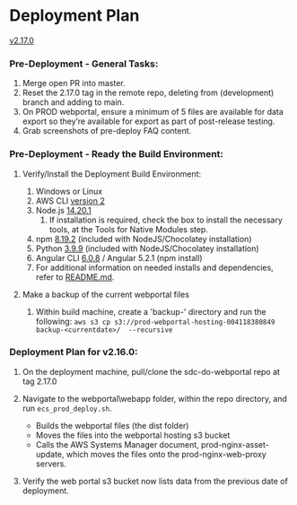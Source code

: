 # Deployment Plan

[v2.17.0](https://github.com/USDOT-SDC/sdc-dot-webportal/tree/2.17.0)


### Pre-Deployment - General Tasks:
1. Merge open PR into master.
2. Reset the 2.17.0 tag in the remote repo, deleting from (development) branch and adding to main.
3. On  PROD webportal, ensure a minimum of 5 files are available for data export so they’re available for export as part of post-release testing.
4. Grab screenshots of pre-deploy FAQ content.


### Pre-Deployment - Ready the Build Environment:
1. Verify/Install the Deployment Build Environment:
   1. Windows or Linux
   2. AWS CLI [version 2](https://docs.aws.amazon.com/cli/latest/userguide/install-cliv2.html)
   3. Node.js  [14.20.1](https://nodejs.org/download/release/v14.20.1/)
      1. If installation is required, check the box to install the necessary tools, at the Tools for Native Modules step.
   4. npm [8.19.2](https://www.npmjs.com/package/npm) (included with NodeJS/Chocolatey installation)
   5. Python [3.9.9](https://www.python.org/downloads/release/python-399/) (included with NodeJS/Chocolatey installation)
   6. Angular CLI [6.0.8](https://angular.io/cli)  /  Angular 5.2.1 (npm install)
   7. For additional information on needed installs and dependencies, refer to [README.md](https://github.com/USDOT-SDC/sdc-dot-webportal#installation-steps-for-ui-first-time-build--).
   
   
2. Make a backup of the current webportal files
   1. Within build machine, create a 'backup-<currentdate>' directory and run the following:
     `aws s3 cp s3://prod-webportal-hosting-004118380849  backup-<currentdate>/  --recursive`
   
      
### Deployment Plan for v2.16.0:
1. On the deployment machine, pull/clone the sdc-do-webportal repo at tag 2.17.0


2. Navigate to the webportal\webapp folder, within the repo directory, and run `ecs_prod_deploy.sh`.
   - Builds the webportal files (the dist folder)
   - Moves the files into the webportal hosting s3 bucket
   - Calls the AWS Systems Manager document, prod-nginx-asset-update, which moves the files onto the prod-nginx-web-proxy servers.


3. Verify the web portal s3 bucket now lists data from the previous date of deployment. 
